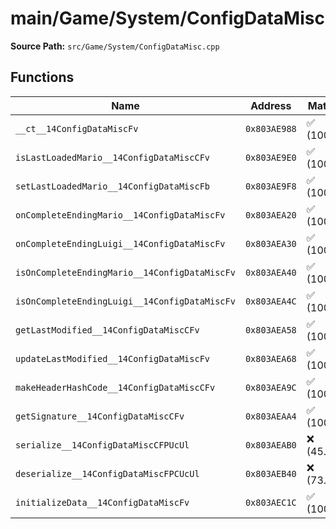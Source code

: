 # main/Game/System/ConfigDataMisc

**Source Path:** `src/Game/System/ConfigDataMisc.cpp`

## Functions

| Name | Address | Match % |
|------|---------|---------|
| `__ct__14ConfigDataMiscFv` | `0x803AE988` | :white_check_mark: (100.0%) |
| `isLastLoadedMario__14ConfigDataMiscCFv` | `0x803AE9E0` | :white_check_mark: (100.0%) |
| `setLastLoadedMario__14ConfigDataMiscFb` | `0x803AE9F8` | :white_check_mark: (100.0%) |
| `onCompleteEndingMario__14ConfigDataMiscFv` | `0x803AEA20` | :white_check_mark: (100.0%) |
| `onCompleteEndingLuigi__14ConfigDataMiscFv` | `0x803AEA30` | :white_check_mark: (100.0%) |
| `isOnCompleteEndingMario__14ConfigDataMiscFv` | `0x803AEA40` | :white_check_mark: (100.0%) |
| `isOnCompleteEndingLuigi__14ConfigDataMiscFv` | `0x803AEA4C` | :white_check_mark: (100.0%) |
| `getLastModified__14ConfigDataMiscCFv` | `0x803AEA58` | :white_check_mark: (100.0%) |
| `updateLastModified__14ConfigDataMiscFv` | `0x803AEA68` | :white_check_mark: (100.0%) |
| `makeHeaderHashCode__14ConfigDataMiscCFv` | `0x803AEA9C` | :white_check_mark: (100.0%) |
| `getSignature__14ConfigDataMiscCFv` | `0x803AEAA4` | :white_check_mark: (100.0%) |
| `serialize__14ConfigDataMiscCFPUcUl` | `0x803AEAB0` | :x: (45.2%) |
| `deserialize__14ConfigDataMiscFPCUcUl` | `0x803AEB40` | :x: (73.2%) |
| `initializeData__14ConfigDataMiscFv` | `0x803AEC1C` | :white_check_mark: (100.0%) |